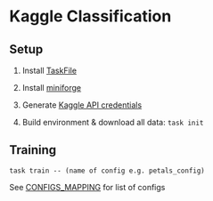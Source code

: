 # Kaggle Classification

## Setup

1. Install [TaskFile](https://taskfile.dev/installation/)

1. Install [miniforge](https://github.com/conda-forge/miniforge)

1. Generate [Kaggle API credentials](https://github.com/Kaggle/kaggle-api#api-credentials)

1. Build environment & download all data: `task init`

## Training

`task train -- (name of config e.g. petals_config)`

See [CONFIGS_MAPPING](kaggle_classification/configs/__init__.py) for list of configs
